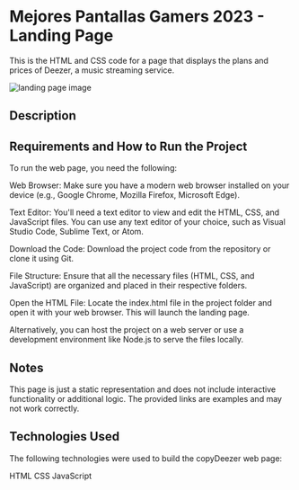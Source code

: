 # Mejores Pantallas Gamers 2023 - Landing Page
This is the HTML and CSS code for a page that displays the plans and prices of Deezer, a music streaming service.

![landing page image](https://github.com/user-attachments/assets/7d4c7f90-fe67-4d1a-9a8f-949e1386bb1e)


## Description


## Requirements and How to Run the Project
To run the web page, you need the following:

Web Browser: Make sure you have a modern web browser installed on your device (e.g., Google Chrome, Mozilla Firefox, Microsoft Edge).

Text Editor: You'll need a text editor to view and edit the HTML, CSS, and JavaScript files. You can use any text editor of your choice, such as Visual Studio Code, Sublime Text, or Atom.

Download the Code: Download the project code from the repository or clone it using Git.

File Structure: Ensure that all the necessary files (HTML, CSS, and JavaScript) are organized and placed in their respective folders.

Open the HTML File: Locate the index.html file in the project folder and open it with your web browser. This will launch the landing page.

Alternatively, you can host the project on a web server or use a development environment like Node.js to serve the files locally.

## Notes
This page is just a static representation and does not include interactive functionality or additional logic.
The provided links are examples and may not work correctly.

## Technologies Used
The following technologies were used to build the copyDeezer web page:

HTML
CSS
JavaScript
 

